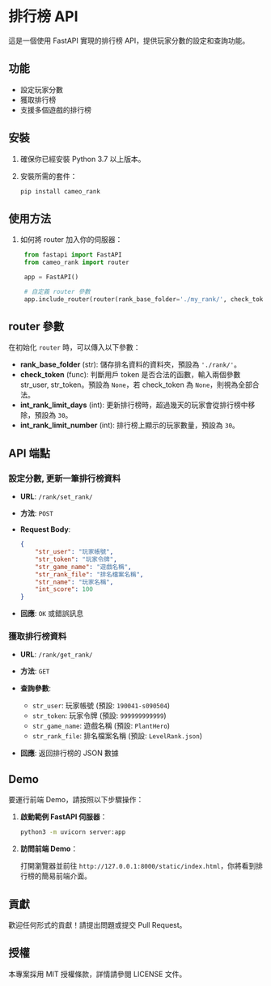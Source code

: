 # 排行榜 API

這是一個使用 FastAPI 實現的排行榜 API，提供玩家分數的設定和查詢功能。

## 功能

- 設定玩家分數
- 獲取排行榜
- 支援多個遊戲的排行榜

## 安裝

1. 確保你已經安裝 Python 3.7 以上版本。
2. 安裝所需的套件：

   ```bash
   pip install cameo_rank
   ```

## 使用方法

1. 如何將 router 加入你的伺服器：

   ```python
    from fastapi import FastAPI
    from cameo_rank import router

    app = FastAPI()

    # 自定義 router 參數
    app.include_router(router(rank_base_folder='./my_rank/', check_token=my_check_token_function))
   ```

## router 參數

在初始化 `router` 時，可以傳入以下參數：

- **rank_base_folder** (str): 儲存排名資料的資料夾，預設為 `'./rank/'`。
- **check_token** (func): 判斷用戶 token 是否合法的函數，輸入兩個參數str_user, str_token。預設為 `None`，若 check_token 為 `None`，則視為全部合法。
- **int_rank_limit_days** (int): 更新排行榜時，超過幾天的玩家會從排行榜中移除，預設為 `30`。
- **int_rank_limit_number** (int): 排行榜上顯示的玩家數量，預設為 `30`。

## API 端點

### 設定分數, 更新一筆排行榜資料

- **URL**: `/rank/set_rank/`
- **方法**: `POST`
- **Request Body**:

  ```json
  {
      "str_user": "玩家帳號",
      "str_token": "玩家令牌",
      "str_game_name": "遊戲名稱",
      "str_rank_file": "排名檔案名稱",
      "str_name": "玩家名稱",
      "int_score": 100
  }
  ```

- **回應**: `OK` 或錯誤訊息

### 獲取排行榜資料

- **URL**: `/rank/get_rank/`
- **方法**: `GET`
- **查詢參數**:

  - `str_user`: 玩家帳號 (預設: `190041-s090504`)
  - `str_token`: 玩家令牌 (預設: `999999999999`)
  - `str_game_name`: 遊戲名稱 (預設: `PlantHero`)
  - `str_rank_file`: 排名檔案名稱 (預設: `LevelRank.json`)

- **回應**: 返回排行榜的 JSON 數據

## Demo

要運行前端 Demo，請按照以下步驟操作：

1. **啟動範例 FastAPI 伺服器**：

   ```bash
   python3 -m uvicorn server:app
   ```

2. **訪問前端 Demo**：

   打開瀏覽器並前往 `http://127.0.0.1:8000/static/index.html`，你將看到排行榜的簡易前端介面。

## 貢獻

歡迎任何形式的貢獻！請提出問題或提交 Pull Request。

## 授權

本專案採用 MIT 授權條款，詳情請參閱 LICENSE 文件。